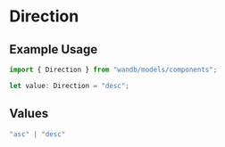 # Direction

## Example Usage

```typescript
import { Direction } from "wandb/models/components";

let value: Direction = "desc";
```

## Values

```typescript
"asc" | "desc"
```